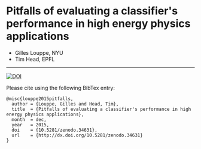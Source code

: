 # Pitfalls of evaluating a classifier's performance in high energy physics applications

- Gilles Louppe, NYU
- Tim Head, EPFL

---

[![DOI](https://zenodo.org/badge/8801/glouppe/talk-aleph-workshop2015.svg)](https://zenodo.org/badge/latestdoi/8801/glouppe/talk-aleph-workshop2015)

Please cite using the following BibTex entry:

```
@misc{louppe2015pitfalls,
  author = {Louppe, Gilles and Head, Tim},
  title  = {Pitfalls of evaluating a classifier's performance in high energy physics applications},
  month  = dec,
  year   = 2015,
  doi    = {10.5281/zenodo.34631},
  url    = {http://dx.doi.org/10.5281/zenodo.34631}
}
```


